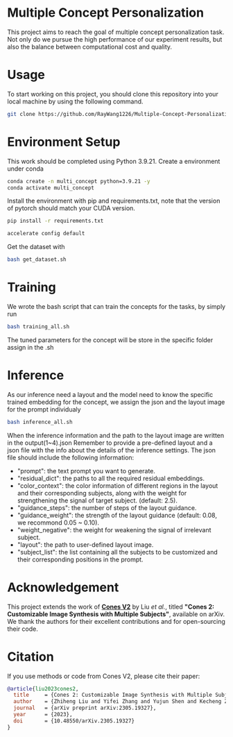 # Multiple Concept Personalization
This project aims to reach the goal of multiple concept personalization task. Not only do we pursue the high performance of our experiment results, but also the balance between computational cost and quality.

# Usage
To start working on this project, you should clone this repository into your local machine by using the following command.
```bash
git clone https://github.com/RayWang1226/Multiple-Concept-Personalization.git
```
# Environment Setup
This work should be completed using Python 3.9.21. Create a environment under conda
```bash
conda create -n multi_concept python=3.9.21 -y
conda activate multi_concept
```
Install the environment with pip and requirements.txt, note that the version of pytorch should match your CUDA version.
```bash 
pip install -r requirements.txt
```
```bash
accelerate config default
```
Get the dataset with
```bash
bash get_dataset.sh
```
# Training
We wrote the bash script that can train the concepts for the tasks, by simply run 
```bash
bash training_all.sh
```
The tuned parameters for the concept will be store in the specific folder assign in the .sh

# Inference
As our inference need a layout and the model need to know the specific trained embedding for the concept, we assign the json and the layout image for the prompt individualy
```bash 
bash inference_all.sh
```
When the inference information and the path to the layout image are written in the output(1~4).json
Remember to provide a pre-defined layout and a json file with the info about the details of the inference settings. The 
json file should include the following information:

- "prompt": the text prompt you want to generate.
- "residual_dict": the paths to all the required residual embeddings.
- "color_context": the color information of different regions in the layout and their corresponding subjects, along with 
the weight for strengthening the signal of target subject. (default: 2.5).
- "guidance_steps": the number of steps of the layout guidance.
- "guidance_weight": the strength of the layout guidance (default: 0.08, we recommond 0.05 ~ 0.10).
- "weight_negative": the weight for weakening the signal of irrelevant subject.
- "layout": the path to user-defined layout image.
- "subject_list": the list containing all the subjects to be customized and their corresponding positions in the prompt.

# Acknowledgement

This project extends the work of [**Cones V2**](https://github.com/ali-vilab/Cones-V2) by Liu *et al.*, titled **"Cones 2: Customizable Image Synthesis with Multiple Subjects"**, available on arXiv.  
We thank the authors for their excellent contributions and for open-sourcing their code.

# Citation

If you use methods or code from Cones V2, please cite their paper:

```bibtex
@article{liu2023cones2,
  title     = {Cones 2: Customizable Image Synthesis with Multiple Subjects},
  author    = {Zhiheng Liu and Yifei Zhang and Yujun Shen and Kecheng Zheng and Kai Zhu and Ruili Feng and Yu Liu and Deli Zhao and Jingren Zhou and Yang Cao},
  journal   = {arXiv preprint arXiv:2305.19327},
  year      = {2023},
  doi       = {10.48550/arXiv.2305.19327}
}
